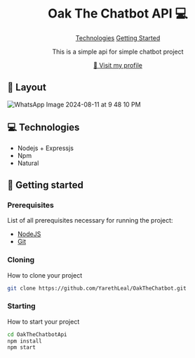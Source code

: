 <h1 align="center" style="font-weight: bold;">Oak The Chatbot API 💻</h1>

<p align="center">
<a href="#tech">Technologies</a>
<a href="#started">Getting Started</a>
</p>


<p align="center">This is a simple api for simple chatbot project</p>


<p align="center">
<a href="https://github.com/YarethLeal">📱 Visit my profile</a>
</p>
 
<h2 id="layout">🎨 Layout</h2>

<p align="center">

![WhatsApp Image 2024-08-11 at 9 48 10 PM](https://github.com/user-attachments/assets/8c799f48-f22c-40df-ba1a-49801ae928a4)

</p>
 
<h2 id="technologies">💻 Technologies</h2>

- Nodejs + Expressjs
- Npm
- Natural
 
<h2 id="started">🚀 Getting started</h2>

 
<h3>Prerequisites</h3>

List of all prerequisites necessary for running the project:

- [NodeJS](https://nodejs.org/en)
- [Git](https://git-scm.com/)
 
<h3>Cloning</h3>

How to clone your project

```bash
git clone https://github.com/YarethLeal/OakTheChatbot.git
```
 
<h3>Starting</h3>

How to start your project

```bash
cd OakTheChatbotApi
npm install
npm start
```
